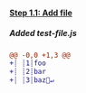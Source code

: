 [{]: <helper> (diffStep 1.1)
#### [Step 1.1: Add file](xxx)

##### Added test-file.js
```diff
@@ -0,0 +1,3 @@
+┊ ┊1┊foo
+┊ ┊2┊bar
+┊ ┊3┊baz🚫↵
```
[}]: #